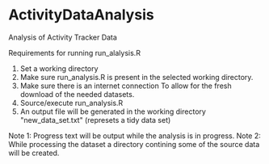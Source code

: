 # ActivityDataAnalysis
Analysis of Activity Tracker Data


Requirements for running run_alalysis.R

1. Set a working directory
2. Make sure run_analysis.R is present in the selected working directory.
3. Make sure there is an internet connection To allow for the fresh download of the needed datasets.
4. Source/execute run_analysis.R
5. An output file will be generated in the working directory "new_data_set.txt" (represets a tidy data set)

Note 1: Progress text will be output while the analysis is in progress.
Note 2: While processing the dataset a directory contining some of the source data will be created.
